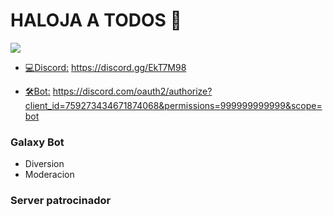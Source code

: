 # HALOJA A TODOS 👋

![](https://cdn.discordapp.com/attachments/706299077733777468/791188662460612638/Thegod.png)

+ [💻Discord:](https://discord.gg/EkT7M98) https://discord.gg/EkT7M98

+ [🛠Bot:](https://discord.com/oauth2/authorize?client_id=788597415468204074&permissions=999999999999999999999999999&scope=bot)  https://discord.com/oauth2/authorize?client_id=759273434671874068&permissions=999999999999&scope=bot


### Galaxy Bot  
+ Diversion
+ Moderacion


### Server patrocinador

